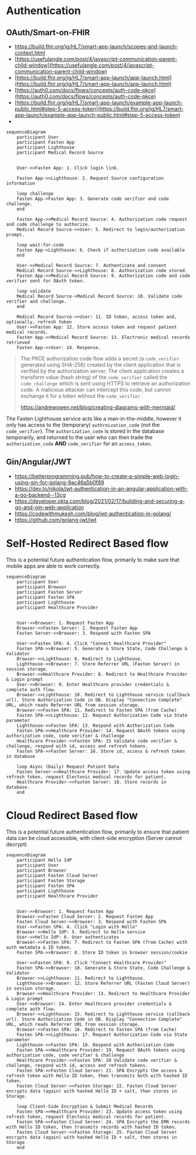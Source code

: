 # Authentication

## OAuth/Smart-on-FHIR
- https://build.fhir.org/ig/HL7/smart-app-launch/scopes-and-launch-context.html
- [https://usefulangle.com/post/4/javascript-communication-parent-child-window](https://usefulangle.com/post/4/javascript-communication-parent-child-window)
- [https://build.fhir.org/ig/HL7/smart-app-launch/app-launch.html](https://build.fhir.org/ig/HL7/smart-app-launch/app-launch.html)
- [https://auth0.com/docs/flows/concepts/auth-code-pkce](https://auth0.com/docs/flows/concepts/auth-code-pkce)
- [https://build.fhir.org/ig/HL7/smart-app-launch/example-app-launch-public.html#step-5-access-token](https://build.fhir.org/ig/HL7/smart-app-launch/example-app-launch-public.html#step-5-access-token)
- 



```mermaid
sequenceDiagram
    participant User
    participant Fasten App
    participant Lighthouse
    participant Medical Record Source
	

    User->>Fasten App: 1. Click login link.

	Fasten App->>Lighthouse: 2. Request Source configuration information

    loop challenge
    Fasten App->Fasten App: 3. Generate code verifier and code challenge.
    end
    
    Fasten App->>Medical Record Source: 4. Authorization code request and code challenge to authorize.
    Medical Record Source->>User: 5. Redirect to login/authorization prompt.

	loop wait-for-code
    Fasten App->Lighthouse: 6. Check if authorization code available
    end

    User->>Medical Record Source: 7. Authenticate and consent
    Medical Record Source->>Lighthouse: 8. Authorization code stored.
    Fasten App->>Medical Record Source: 9. Authorization code and code verifier sent for OAuth token.
    
    loop validate
    Medical Record Source->Medical Record Source: 10. Validate code verifier and challenge.
    end
    
    Medical Record Source->>User: 11. ID token, access token and, optionally, refresh token
    User->>Fasten App: 12. Store access token and request patient medical records.
    Fasten App->>Medical Record Source: 13. Electronic medical records retrieved
    Fasten App->>User: 14. Response.

```





> The PKCE authorization code flow adds a secret (a `code_verifier` generated using SHA-256) created by the client application that is verified by the authorization server. The client application creates a transform value (hash string) of the `code_verifier` called the `code_challenge` which is sent using HTTPS to retrieve an authorization code. A malicious attacker can intercept this code, but cannot exchange it for a token without the `code_verifier`.
> 
> https://andrewowen.net/blog/creating-diagrams-with-mermaid/

The Fasten Lighthouse service acts like a man-in-the-middle, however it only has access to the (temporary) `authroization_code` (not the `code_verifier`). The `authorization_code` is stored in the database temporarily, and returned to the user who can then trade the `authorization_code` **AND** `code_verifier` for an `access_token`.


## Gin/Angular/JWT
- https://betterprogramming.pub/how-to-create-a-simple-web-login-using-gin-for-golang-9ac46a5b0f89
- https://dev.to/nikola/jwt-authentication-in-an-angular-application-with-a-go-backend--13cg
- https://developer.okta.com/blog/2021/02/17/building-and-securing-a-go-and-gin-web-application
- https://codewithmukesh.com/blog/jwt-authentication-in-golang/
- https://github.com/golang-jwt/jwt



# Self-Hosted Redirect Based flow
This is a potential future authentication flow, primarily to make sure that mobile apps are able to work correctly. 


```mermaid
sequenceDiagram
    participant User
    participant Browser
    participant Fasten Server
    participant Fasten SPA
    participant Lighthouse
    participant Healthcare Provider
	

    User->>Browser: 1. Request Fasten App
    Browser->>Fasten Server: 2. Request Fasten App
    Fasten Server->>Browser: 3. Respond with Fasten SPA

	User->>Fasten SPA: 4. Click "Connect Healthcare Provider"
	Fasten SPA->>Browser: 5. Generate & Store State, Code Challenge & Validator 
	Browser->>Lighthouse: 6. Redirect to Lighthouse. 
	Lighthouse->>Browser: 7. Store Referrer URL (Fasten Server) in session storage. 
	Browser->>Healthcare Provider: 8. Redirect to Healthcare Provider & Login prompt 
	User->>Browser: 9. Enter Healthcare provider credentials & complete auth flow.
	Browser->>Lighthouse: 10. Redirect to Lighthouse service (callback url). Store Authorization Code in DB. Display "Connection Complete" URL, which reads Referrer URL from session storage.
	Browser->>Fasten SPA: 11. Redirect to Fasten SPA (from Cache)
	Fasten SPA->>Lighthouse: 12. Request Authorization Code via State parameter
	Lighthouse->>Fasten SPA: 13. Respond with Authorization Code
	Fasten SPA->>Healthcare Provider: 14. Request OAuth tokens using authorization code, code verifier & challenge
	Healthcare Provider->>Fasten SPA: 15 Validate code verifier & challenge, respond with id, access and refresh tokens. 
    Fasten SPA->>Fasten Server: 16. Store id, access & refresh token in database
    
    loop Async (Daily) Request Patient Data
    Fasten Server->>Healthcare Provider: 17. Update access token using refresh token, request Electonic medical records for patient.
    Healthcare Provider->>Fasten Server: 18. Store records in database. 
    end

```


# Cloud Redirect Based flow
This is a potential future authentication flow, primarily to ensure that patient data can be cloud accessible, with client-side encryption (Server cannot decrypt)


```mermaid
sequenceDiagram
	participant Hello IdP
    participant User
    participant Browser
    participant Fasten Cloud Server
    participant Fasten Storage
    participant Fasten SPA
    participant Lighthouse
    participant Healthcare Provider
	

    User->>Browser: 1. Request Fasten App
    Browser->>Fasten Cloud Server: 2. Request Fasten App
    Fasten Cloud Server->>Browser: 3. Respond with Fasten SPA
	User->>Fasten SPA: 4. Click "Login with Hello"
	Browser->>Hello IdP: 5. Redirect to Hello service
	User->>Hello IdP: 6. User authenticates
	Browser->>Fasten SPA: 7. Redirect to Fasten SPA (from Cache) with auth metadata & ID token.
	Fasten SPA->>Browser: 8. Store ID token in browser session/cookie
	
	User->>Fasten SPA: 9. Click "Connect Healthcare Provider"
	Fasten SPA->>Browser: 10. Generate & Store State, Code Challenge & Validator 
	Browser->>Lighthouse: 11. Redirect to Lighthouse. 
	Lighthouse->>Browser: 12. Store Referrer URL (Fasten Cloud Server) in session storage. 
	Browser->>Healthcare Provider: 13. Redirect to Healthcare Provider & Login prompt 
	User->>Browser: 14. Enter Healthcare provider credentials & complete auth flow.
	Browser->>Lighthouse: 15. Redirect to Lighthouse service (callback url). Store Authorization Code in DB. Display "Connection Complete" URL, which reads Referrer URL from session storage.
	Browser->>Fasten SPA: 16. Redirect to Fasten SPA (from Cache)
	Fasten SPA->>Lighthouse: 17. Request Authorization Code via State parameter
	Lighthouse->>Fasten SPA: 18. Respond with Authorization Code
	Fasten SPA->>Healthcare Provider: 19. Request OAuth tokens using authorization code, code verifier & challenge
	Healthcare Provider->>Fasten SPA: 20 Validate code verifier & challenge, respond with id, access and refresh tokens. 
    Fasten SPA->>Fasten Cloud Server: 21. SPA Encrypts the access & refresh token with Hello ID token, then transmits both with hashed ID token.
    Fasten Cloud Server->>Fasten Storage: 22. Fasten Cloud Server encrypts data (again) with hashed Hello ID + salt, then stores in Storage.
    
    loop Client-Side Encryption & Submit Medical Records
	Fasten SPA->>Healthcare Provider: 23. Update access token using refresh token, request Electonic medical records for patient.
	Fasten SPA->>Fasten Cloud Server: 24. SPA Encrypts the EMR records with Hello ID token, then transmits records with hashed ID token.
    Fasten Cloud Server->>Fasten Storage: 25. Fasten Cloud Server encrypts data (again) with hashed Hello ID + salt, then stores in Storage
    end

```
